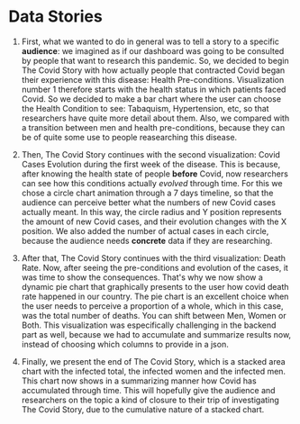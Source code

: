 # Data Stories

1. First, what we wanted to do in general was to tell a story to a specific **audience**: we imagined as if our dashboard was going to be consulted by people that want to research this pandemic. So, we decided to begin The Covid Story with how actually people that contracted Covid began their experience with this disease: Health Pre-conditions. Visualization number 1 therefore starts with the health status in which patients faced Covid. So we decided to make a bar chart where the user can choose the Health Condition to see: Tabaquism, Hypertension, etc, so that researchers have quite more detail about them. Also, we compared with a transition between men and health pre-conditions, because they can be of quite some use to people reasearching this disease.

2. Then, The Covid Story continues with the second visualization: Covid Cases Evolution during the first week of the disease. This is because, after knowing the health state of people **before** Covid, now researchers can see how this conditions actually *evolved* through time. For this we chose a circle chart animation through a 7 days timeline, so that the audience can perceive better what the numbers of new Covid cases actually meant. In this way, the circle radius and Y position represents the amount of new Covid cases, and their evolution changes with the X position. We also added the number of actual cases in each circle, because the audience needs **concrete** data if they are researching.

3. After that, The Covid Story continues with the third visualization: Death Rate. Now, after seeing the pre-conditions and evolution of the cases, it was time to show the consequences. That's why we now show a dynamic pie chart that graphically presents to the user how covid death rate happened in our country. The pie chart is an excellent choice when the user needs to perceive a proportion of a whole, which in this case, was the total number of deaths. You can shift between Men, Women or Both. This visualization was especifically challenging in the backend part as well, because we had to accumulate and summarize results now, instead of choosing which columns to provide in a json.

4. Finally, we present the end of The Covid Story, which is a stacked area chart with the infected total, the infected women and the infected men. This chart now shows in a summarizing manner how Covid has accumulated through time. This will hopefully give the audience and researchers on the topic a kind of closure to their trip of investigating The Covid Story, due to the cumulative nature of a stacked chart.